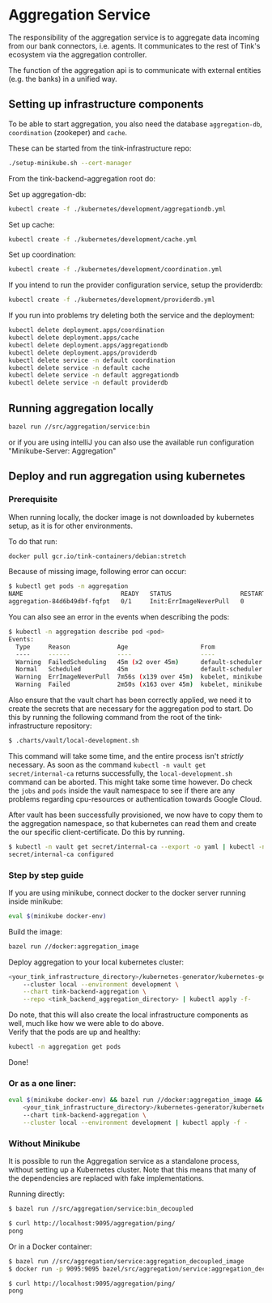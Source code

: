 # Aggregation Service

The responsibility of the aggregation service is to aggregate data
incoming from our bank connectors, i.e. agents.
It communicates to the rest of Tink's ecosystem via the aggregation
controller.

The function of the aggregation api is to communicate with external
 entities (e.g. the banks) in a unified way.


## Setting up infrastructure components
To be able to start aggregation, you also need the database `aggregation-db`, `coordination` (zookeper) and `cache`.

These can be started from the tink-infrastructure repo:

```bash
./setup-minikube.sh --cert-manager
```

From the tink-backend-aggregation root do:

Set up aggregation-db:
```bash
kubectl create -f ./kubernetes/development/aggregationdb.yml
```

Set up cache:

```bash
kubectl create -f ./kubernetes/development/cache.yml
```

Set up coordination:
```bash
kubectl create -f ./kubernetes/development/coordination.yml
```

If you intend to run the provider configuration service, setup the providerdb:
```bash
kubectl create -f ./kubernetes/development/providerdb.yml
```

If you run into problems try deleting both the service and the deployment:
```bash
kubectl delete deployment.apps/coordination
kubectl delete deployment.apps/cache
kubectl delete deployment.apps/aggregationdb
kubectl delete deployment.apps/providerdb
kubectl delete service -n default coordination
kubectl delete service -n default cache
kubectl delete service -n default aggregationdb
kubectl delete service -n default providerdb
```

## Running aggregation locally

```bash
bazel run //src/aggregation/service:bin
```

or if you are using intelliJ you can also use the available run configuration "Minikube-Server: Aggregation"

## Deploy and run aggregation using kubernetes

### Prerequisite
When running locally, the docker image is not downloaded by kubernetes setup, as it is for other environments.

To do that run:
```bash
docker pull gcr.io/tink-containers/debian:stretch
```

Because of missing image, following error can occur:

```bash
$ kubectl get pods -n aggregation
NAME                           READY   STATUS                   RESTARTS   AGE
aggregation-84d6b49dbf-fqfpt   0/1     Init:ErrImageNeverPull   0          6s
```
You can also see an error in the events when describing the pods:

```bash
$ kubectl -n aggregation describe pod <pod>
Events:
  Type     Reason             Age                    From               Message
  ----     ------             ----                   ----               -------
  Warning  FailedScheduling   45m (x2 over 45m)      default-scheduler  0/1 nodes are available: 1 node(s) didn't match pod affinity/anti-affinity, 1 node(s) didn't satisfy existing pods anti-affinity rules.
  Normal   Scheduled          45m                    default-scheduler  Successfully assigned aggregation/<pod> to minikube
  Warning  ErrImageNeverPull  7m56s (x139 over 45m)  kubelet, minikube  Container image "gcr.io/tink-containers/debian:stretch" is not present with pull policy of Never
  Warning  Failed             2m50s (x163 over 45m)  kubelet, minikube  Error: ErrImageNeverPull
```

Also ensure that the vault chart has been correctly applied, we need it to create the secrets that are
necessary for the aggregation pod to start. Do this by running the following command from the root of
the tink-infrastructure repository:
```bash
$ .charts/vault/local-development.sh
```

This command will take some time, and the entire process isn't *strictly* necessary. As soon as the command 
`kubectl -n vault get secret/internal-ca` returns successfully, the `local-development.sh` command can be aborted. 
This might take some time however. Do check the `jobs` and `pods` inside the vault namespace to see if there 
are any problems regarding cpu-resources or authentication towards Google Cloud.

After vault has been successfully provisioned, we now have to copy them to the aggregation namespace, so that 
kubernetes can read them and create the our specific client-certificate. Do this by running.
```bash
$ kubectl -n vault get secret/internal-ca --export -o yaml | kubectl -n aggregation apply -f-
secret/internal-ca configured
```

### Step by step guide

If you are using minikube, connect docker to the docker server running inside minikube:
```bash
eval $(minikube docker-env)
```
Build the image:
```bash
bazel run //docker:aggregation_image
```

Deploy aggregation to your local kubernetes cluster:
```bash
<your_tink_infrastructure_directory>/kubernetes-generator/kubernetes-generator.sh \
    --cluster local --environment development \
    --chart tink-backend-aggregation \
    --repo <tink_backend_aggregation_directory> | kubectl apply -f-
```
Do note, that this will also create the local infrastructure components as well, much like how we were able to do above.  
Verify that the pods are up and healthy:
```bash
kubectl -n aggregation get pods
```

Done!


### Or as a one liner:
```bash
eval $(minikube docker-env) && bazel run //docker:aggregation_image && \
    <your_tink_infrastructure_directory>/kubernetes-generator/kubernetes-generator.sh \
    --chart tink-backend-aggregation \
    --cluster local --environment development | kubectl apply -f -
```

### Without Minikube
It is possible to run the Aggregation service as a standalone process, without setting up a
Kubernetes cluster. Note that this means that many of the dependencies are replaced with fake
implementations.

Running directly:
```bash
$ bazel run //src/aggregation/service:bin_decoupled

$ curl http://localhost:9095/aggregation/ping/
pong
```

Or in a Docker container:
```bash
$ bazel run //src/aggregation/service:aggregation_decoupled_image
$ docker run -p 9095:9095 bazel/src/aggregation/service:aggregation_decoupled_image

$ curl http://localhost:9095/aggregation/ping/
pong
```
